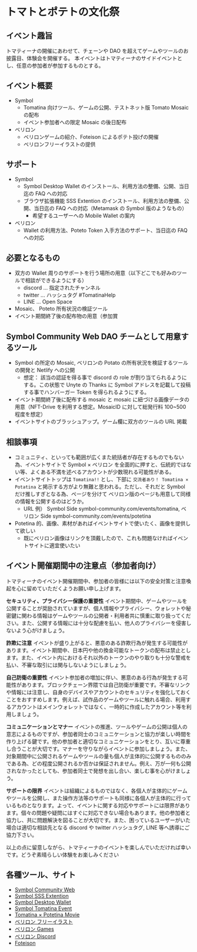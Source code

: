 # トマトとポテトの文化祭

## イベント趣旨

トマティーナの開催にあわせて、チェーンや DAO を超えてゲームやツールのお披露目、体験会を開催する。
本イベントはトマティーナのサイドイベントとし、任意の参加者が参加するものとする。

## イベント概要

- Symbol
  - Tomatina 向けツール、ゲームの公開、テストネット版 Tomato Mosaic の配布
  - イベント参加者への限定 Mosaic の後日配布
- ベリロン
  - ベリロンゲームの紹介、Foteison によるポテト投げの開催
  - ベリロンフリーイラストの提供

## サポート

- Symbol
  - Symbol Desktop Wallet のインストール、利用方法の整備、公開、当日迄の FAQ への対応
  - ブラウザ拡張機能 SSS Extention のインストール、利用方法の整備、公開、当日迄の FAQ への対応（Metamask の Symbol 版のようなもの）
    - 希望するユーザーへの Mobile Wallet の案内
- ベリロン
  - Wallet の利用方法、Poteto Token 入手方法のサポート、当日迄の FAQ への対応

## 必要となるもの

- 双方の Wallet 周りのサポートを行う場所の用意（以下どこでも好みのツールで相談ができるようにする）
  - discord ... 指定されたチャンネル
  - twitter ... ハッシュタグ #TomatinaHelp
  - LINE ... Open Space
- Mosaic、 Poteto 所有状況の検証ツール
- イベント期間終了後の配布物の用意（参加賞

## Symbol Community Web DAO チームとして用意するツール

- Symbol の所定の Mosaic, ベリロンの Potato の所有状況を検証するツールの開発と Netlify への公開
  - 想定： 該当の認証を得る事で discord の role が割り当てられるようにする。この状態で Unyte の Thanks に Symbol アドレスを記載して投稿する事でハンバーガー Token を得られるようにする。
- イベント期間終了後に配布する mosaic と mosaic に紐づける画像データの用意（NFT-Drive を利用する想定。MosaicID に対して総発行料 100~500 程度を想定）
- イベントサイトのブラッシュアップ。ゲーム欄に双方のツールの URL 掲載

## 相談事項

- コミュニティ、といっても範囲が広くまた統括者が存在するものでもない為、イベントサイトで Symbol × ベリロン を全面的に押すと、伝統的ではない等、よくある不満を述べるアカウントが少数現れる可能性がある。
- イベントサイトトップは `Tomatina!!` とし、下部に `交流者あり！ Tomatina × Potatina` と掲示する方がより無難と思われる。ただし、それだと Symbol だけ推しすぎとなる為、ページを分けて ベリロン版のページも用意して同様の情報を公開するのはどうか。
  - URL 例） Symbol Side symbol-community.com/events/tomatina, ベリロン Side symbol-community.com/events/potetina
- Potetina 的、画像、素材があればイベントサイトで使いたく、画像を提供して欲しい
  - 既にベリロン画像はリンクを頂戴したので、これも問題なければイベントサイトに適宜使いたい

## イベント開催期間中の注意点（参加者向け）

トマティーナのイベント開催期間中、参加者の皆様には以下の安全対策と注意喚起を心に留めていただくようお願い申し上げます。

**セキュリティ、プライバシー保護の重要性**
イベント期間中、ゲームやツールを公開することが奨励されていますが、個人情報やプライバシー、ウォレットや秘密鍵に関わる情報はゲームやツールの公開者・利用者共に慎重に取り扱ってください。また、公開する情報には十分な配慮を払い、他人のプライバシーを侵害しないよう心がけましょう。

**詐欺に注意**
イベントが盛り上がると、悪意のある詐欺行為が発生する可能性があります。イベント期間中、日本円や他の換金可能なトークンの配布は禁止とします。また、イベント内におけるそれ以外のトークンのやり取りも十分な警戒を払い、不審な取引には関与しないようにしましょう。

**自己防衛の重要性**
イベント参加者の増加に伴い、悪意のある行為が発生する可能性があります。ブロックチェーン界隈では自己防衛が重要です。不審なリンクや情報には注意し、自身のデバイスやアカウントのセキュリティを強化しておくことをおすすめします。例えば、試作品のゲームやツールに触れる場合、利用するアカウントはメインウォレットではなく、一時的に作成したアカウント等を利用しましょう。

**コミュニケーションとマナー**
イベントの推進、ツールやゲームの公開は個人の意志によるものですが、参加者同士のコミュニケーションと協力が楽しい時間を作り上げる鍵です。他の参加者と適切なコミュニケーションをとり、互いに尊重し合うことが大切です。マナーを守りながらイベントに参加しましょう。また、対象期間中に公開されるゲームやツールの量も個人が主体的に公開するもののみである為、どの程度公開されるか否かは保証されません。例え、万が一何も公開されなかったとしても、参加者同士で発想を出し合い、楽しむ事を心がけましょう。

**サポートの限界**
イベントは組織によるものではなく、各個人が主体的にゲームやツールを公開し、また操作方法等のサポートも同様に各個人が主体的に行っているものとなります。よって、イベントに関する対応やサポートには限界があります。個々の問題や疑問にはすぐに対応できない場合もあります。他の参加者と協力し、共に問題解決を図ることが大切です。また、困っているユーザーがいた場合は適切な相談先となる discord や twitter ハッシュタグ, LINE 等へ誘導にご協力下さい。

以上の点に留意しながら、トマティーナのイベントを楽しんでいただければ幸いです。どうぞ素晴らしい体験をお楽しみください

## 各種ツール、サイト

- [Symbol Community Web](https://symbol-community.com/)
- [Symbol SSS Extention](https://chrome.google.com/webstore/detail/sss-extension/llildiojemakefgnhhkmiiffonembcan?hl=ja)
- [Symbol Desktop Wallet](https://docs.symbol.dev/ja/wallets.html)
- [Symbol Tomatina Event](https://symbol-community.com/events/tomatina)
- [Tomatina × Potetina Movie](https://drive.google.com/file/d/1tBvmG_My87tGoSptjLGcArXIjl8lvNMj/view?usp=drivesdk)
- [ベリロン フリーイラスト](https://verylonganimals.com/download/)
- [ベリロン Games](https://verylonganimals.notion.site/VLA-Game-Gallery-4abfda519c9d4a4688131a6a1fff8c73)
- [ベリロン Discord](https://discord.gg/q2E7tzpn)
- [Foteison](https://www.foteison.net/)
